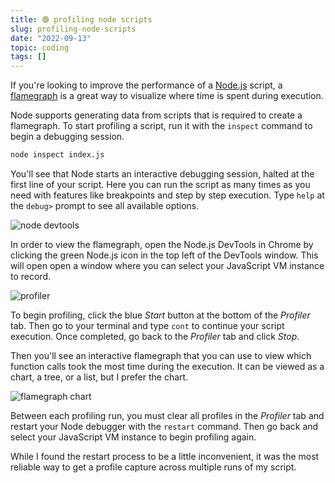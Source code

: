 ```yaml
---
title: 🟢 profiling node scripts
slug: profiling-node-scripts
date: "2022-09-13"
topic: coding
tags: []
---
```


If you're looking to improve the performance of a [Node.js][node] script, a [flamegraph][flamegraph] is a great way to visualize where time is spent during execution.

Node supports generating data from scripts that is required to create a flamegraph. To start profiling a script, run it with the `inspect` command to begin a debugging session.

```bash
node inspect index.js
```

You'll see that Node starts an interactive debugging session, halted at the first line of your script. Here you can run the script as many times as you need with features like breakpoints and step by step execution. Type `help` at the `debug>` prompt to see all available options.

![node devtools][node-devtools]

In order to view the flamegraph, open the Node.js DevTools in Chrome by clicking the green Node.js icon in the top left of the DevTools window. This will open open a window where you can select your JavaScript VM instance to record.

![profiler][profiler]

To begin profiling, click the blue _Start_ button at the bottom of the _Profiler_ tab. Then go to your terminal and type `cont` to continue your script execution. Once completed, go back to the _Profiler_ tab and click _Stop_.

Then you'll see an interactive flamegraph that you can use to view which function calls took the most time during the execution. It can be viewed as a chart, a tree, or a list, but I prefer the chart.

![flamegraph chart][flamegraph-chart]

Between each profiling run, you must clear all profiles in the _Profiler_ tab and restart your Node debugger with the `restart` command. Then go back and select your JavaScript VM instance to begin profiling again.

While I found the restart process to be a little inconvenient, it was the most reliable way to get a profile capture across multiple runs of my script.

[node]: https://nodejs.org
[flamegraph]: https://brendangregg.com/flamegraphs.html
[node-devtools]: https://res.cloudinary.com/bradgarropy/image/upload/f_auto,q_auto/bradgarropy.com/posts/node-devtools.png
[profiler]: https://res.cloudinary.com/bradgarropy/image/upload/f_auto,q_auto/bradgarropy.com/posts/profiler.png
[flamegraph-chart]: https://res.cloudinary.com/bradgarropy/image/upload/f_auto,q_auto/bradgarropy.com/posts/flamegraph-chart.png
